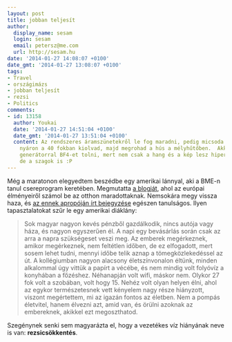 ```yaml
---
layout: post
title: jobban teljesít
author:
  display_name: sesam
  login: sesam
  email: petersz@me.com
  url: http://sesam.hu
date: '2014-01-27 14:08:07 +0100'
date_gmt: '2014-01-27 13:08:07 +0100'
tags:
- Travel
- országimázs
- jobban teljesít
- rezsi
- Politics
comments:
- id: 13158
  author: Youkai
  date: '2014-01-27 14:51:04 +0100'
  date_gmt: '2014-01-27 13:51:04 +0100'
  content: Az rendszeres áramszünetekről le fog maradni, pedig micsoda fun lesz amikor
    nyáron a 40 fokban kiolvad, majd megrohad a hús a mélyhűtőben.  Akkor kell majd
    generátorral BF4-et tolni, mert nem csak a hang és a kép lesz hiperrealisztikus,
    de a szagok is :P
---
```


Még a maratonon elegyedtem beszédbe egy amerikai lánnyal, aki a BME-n tanul csereprogram keretében. Megmutatta [a blogját](http://budabraun.tumblr.com), ahol az európai élményeiről számol be az otthon maradottaknak. Nemsokára megy vissza haza, és [az ennek apropóján írt bejegyzése](http://budabraun.tumblr.com/post/74502408195/one-week) egészen tanulságos. Ilyen tapasztalatokat szűr le egy amerikai diáklány:

> Sok magyar nagyon kevés pénzből gazdálkodik, nincs autója vagy háza, és nagyon egyszerűen él. A napi egy bevásárlás során csak az arra a napra szükségeset veszi meg. Az emberek megérkeznek, amikor megérkeznek, nem feltétlen időben, de ez elfogadott, mert sosem lehet tudni, mennyi időbe telik aznap a tömegközlekedéssel az út. A kollégiumban nagyon alacsony életszínvonalon éltünk, minden alkalommal úgy vittük a papírt a vécébe, és nem mindig volt folyóvíz a konyhában a főzéshez. Néhanapján volt wifi, máskor nem. Olykor 27 fok volt a szobában, volt hogy 15. Nehéz volt olyan helyen élni, ahol az egykor természetesnek vett kényelem nagy része hiányzott, viszont megértettem, mi az igazán fontos az életben. Nem a pompás életvitel, hanem élvezni azt, amid van, és örülni azoknak az embereknek, akikkel ezt megoszthatod.

Szegénynek senki sem magyarázta el, hogy a vezetékes víz hiányának neve is van: **rezsicsökkentés**.
